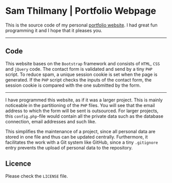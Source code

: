 Sam Thilmany | Portfolio Webpage
===================

This is the source code of my personal [portfolio website](https://www.sam-thilmany.com).
I had great fun programming it and I hope that it pleases you.

----------


Code
-------------

This website bases on the `Bootstrap` framework and consists of `HTML`, `CSS` and `jQuery` code. The contact form is validated and send by a tiny `PHP` script. To reduce spam, a unique session cookie is set when the page is generated. If the `PHP` script checks the inputs of the contact form, the session cookie is compared with the one submitted by the form.

----------

I have programmed this website, as if it was a larger project. This is mainly noticeable in the partitioning of the `PHP` files. You will see that the email address to which the form will be sent is outsourced. For larger projects, this `config.php`-file would contain all the private data such as the database connection, email addresses and such like.

This simplifies the maintenance of a project, since all personal data are stored in one file and thus can be updated centrally. Furthermore, it facilitates the work with a Git system like GitHub, since a tiny `.gitignore` entry prevents the upload of personal data to the repository.

Licence
-------------------

Please check the `LICENSE` file.
